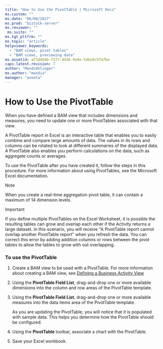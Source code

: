 ```yaml
---
title: "How to Use the PivotTable | Microsoft Docs"
ms.custom: ""
ms.date: "06/08/2017"
ms.prod: "biztalk-server"
ms.reviewer: ""
 ms.suite: ""
ms.tgt_pltfrm: ""
ms.topic: "article"
helpviewer_keywords: 
  - "BAM views, pivot tables"
  - "BAM views, previewing data"
ms.assetid: af34494b-f577-4d36-9a9e-5d6e9c5fafbe
caps.latest.revision: 7
author: "MandiOhlinger"
ms.author: "mandia"
manager: "anneta"
---
```

# How to Use the PivotTable
When you have defined a BAM view that includes dimensions and measures, you need to update one or more PivotTables associated with that view.  
  
 A PivotTable report in Excel is an interactive table that enables you to easily combine and compare large amounts of data. The values in its rows and columns can be rotated to look at different summaries of the displayed data. A PivotTable also enables you perform calculations on the data, such as aggregate counts or averages.  
  
 To use the PivotTable after you have created it, follow the steps in this procedure. For more information about using PivotTables, see the Microsoft Excel documentation.  
  
> [!NOTE]
>  When you create a real-time aggregation pivot table, it can contain a maximum of 14 dimension levels.  
  
> [!IMPORTANT]
>  If you define multiple PivotTables on the Excel Worksheet, it is possible the resulting tables can grow and overlap each other if the Activity returns a large dataset. In this scenario, you will receive "A PivotTable report cannot overlap another PivotTable report" when you refresh the data. You can correct this error by adding addition columns or rows between the pivot tables to allow the tables to grow with out overlapping.  
  
### To use the PivotTable  
  
1.  Create a BAM view to be used with a PivotTable. For more information about creating a BAM view, see [Defining a Business Activity View](../core/defining-a-bam-view.md)  
  
2.  Using the **PivotTable Field List**, drag-and-drop one or more available dimensions into the column and row areas of the PivotTable template.  
  
3.  Using the  **PivotTable Field List**, drag-and-drop one or more available measures into the data items area of the PivotTable template.  
  
     As you are updating the PivotTable, you will notice that it is populated with sample data. This helps you determine how the PivotTable should be configured.  
  
4.  Using the **PivotTable** toolbar, associate a chart with the PivotTable.  
  
5.  Save your Excel workbook.